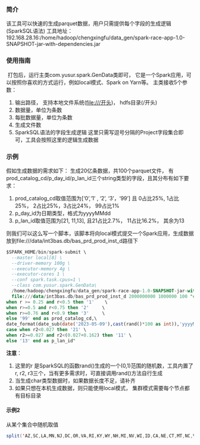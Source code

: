 ### 简介

该工具可以快速的生成parquet数据，用户只需提供每个字段的生成逻辑(SparkSQL语法)
工具地址： 192.168.28.16:/home/hadoop/chengxingfu/data_gen/spark-race-app-1.0-SNAPSHOT-jar-with-dependencies.jar

### 使用指南

​      打包后，运行主类com.yusur.spark.GenData类即可， 它是一个Spark应用，可以按照你喜欢的方式运行，例如local模式、Spark on Yarn等。
 主类接收5个参数：

1. 输出路径， 支持本地文件系统([file:///开头](file:///开头))，   hdfs目录(/开头)
2. 数据量，单位为条数
3. 每批数据量，单位为条数
4. 生成文件数
5. SparkSQL语法的字段生成逻辑
   这里只需写逗号分隔的Project字段集合即可，工具会按照这里的逻辑生成数据



### 示例

假如生成数据的需求如下：
生成20亿条数据，共100个parquet文件， 有prod_catalog_cd/p_day_id/p_lan_id三个string类型的字段，且其分布有如下要求：

1. prod_catalog_cd取值范围为[‘0’,‘1’ , ‘2’, ‘3’，‘99’]  且 0占比25%, 1占比25%， 2占比25%，3占比24%， 99占比1%
2. p_day_id为日期类型，格式为yyyyMMdd
3. p_lan_id取值范围为[21, 11,13],    且21占比2.7%， 11占比16.2%， 其余为13

则我们可以这么写一个脚本，该脚本将向local模式提交一个Spark应用，生成数据放到file:///data/int3bas.db/bas_prd_prod_inst_d路径下

```sql
$SPARK_HOME/bin/spark-submit \
  --master local[8] \
  --driver-memory 100g \
  --executor-memory 4g \
  --executor-cores 1 \
  --conf spark.task.cpus=1 \
  --class com.yusur.spark.GenData\
  /home/hadoop/chengxingfu/data_gen/spark-race-app-1.0-SNAPSHOT-jar-with-dependencies.jar \
  file:///data/int3bas.db/bas_prd_prod_inst_d 2000000000 1000000 100 "case when r<0.25 then '0' \
when r >= 0.25 and r<0.5 then '1'    \
when r>=0.5 and r<0.75 then '2'     \
when r>=0.76 and r<0.9 then '3'     \
else '99' end as prod_catalog_cd,\
date_format(date_sub(date('2023-05-09'),cast(rand()*100 as int)),'yyyyMMdd') p_day_id,\
case when r2<0.027 then '21' \
when r2>=0.027 and r2<(0.027+0.162) then '11' \
else '13' end as p_lan_id" 
```

**注意**： 

1. 这里的r 是SparkSQL的函数rand()生成的一个(0,1)范围的随机数，工具内置了r, r2, r3三个，当有更多需求时，可直接调用rand()方法自行生成
2. 当生成char类型数据时，如果数据长度不足，请补齐
2. 如果只想在本机生成数据，则只能使用local模式， 集群模式需要每个节点都有目标目录

#### 示例2

从某个集合中随机取值

```scala
split('AZ,SC,LA,MN,NJ,DC,OR,VA,RI,KY,WY,NH,MI,NV,WI,ID,CA,NE,CT,MT,NC,VT,MD,DE,MO,IL,ME,ND,WA,MS,AL,IN,OH,TN,IA,NM,PA,SD,1 ,NY,TX,WV,GA,MA,KS,FL,CO,AK,AR,OK,UT,HI',',')[cast(rand()*50 as int)] as ca_state
```

